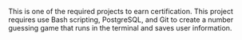 This is one of the required projects to earn certification.
This project requires use Bash scripting, PostgreSQL, and Git to create a number guessing game that runs in the terminal and saves user information.
